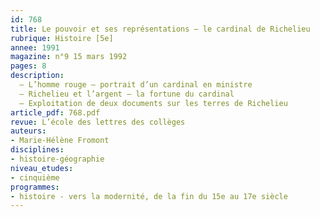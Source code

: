 ```yaml
---
id: 768
title: Le pouvoir et ses représentations – le cardinal de Richelieu 
rubrique: Histoire [5e]
annee: 1991
magazine: n°9 15 mars 1992
pages: 8
description: 
  – L’homme rouge – portrait d’un cardinal en ministre
  – Richelieu et l’argent – la fortune du cardinal
  – Exploitation de deux documents sur les terres de Richelieu
article_pdf: 768.pdf
revue: L’école des lettres des collèges
auteurs:
- Marie-Hélène Fromont
disciplines:
- histoire-géographie
niveau_etudes:
- cinquième
programmes:
- histoire - vers la modernité, de la fin du 15e au 17e siècle
---
```

